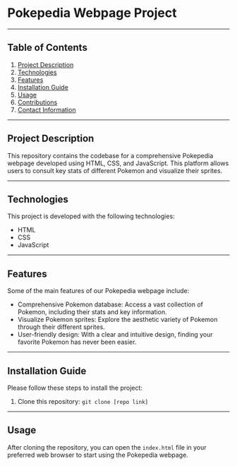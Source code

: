 # Pokepedia Webpage Project

---

## Table of Contents
1. [Project Description](#project-description)
2. [Technologies](#technologies)
3. [Features](#features)
4. [Installation Guide](#installation-guide)
5. [Usage](#usage)
6. [Contributions](#contributions)
7. [Contact Information](#contact-information)

---

## Project Description
This repository contains the codebase for a comprehensive Pokepedia webpage developed using HTML, CSS, and JavaScript. This platform allows users to consult key stats of different Pokemon and visualize their sprites.

---

## Technologies
This project is developed with the following technologies:
* HTML
* CSS
* JavaScript

---

## Features
Some of the main features of our Pokepedia webpage include:
* Comprehensive Pokemon database: Access a vast collection of Pokemon, including their stats and key information.
* Visualize Pokemon sprites: Explore the aesthetic variety of Pokemon through their different sprites.
* User-friendly design: With a clear and intuitive design, finding your favorite Pokemon has never been easier.

---

## Installation Guide
Please follow these steps to install the project:

1. Clone this repository: `git clone [repo link]`

---

## Usage
After cloning the repository, you can open the `index.html` file in your preferred web browser to start using the Pokepedia webpage.


